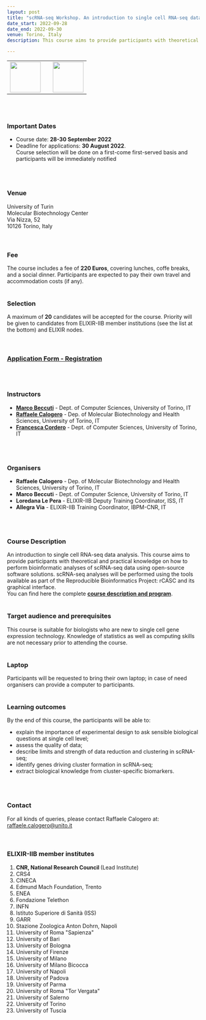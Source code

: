 ```yaml
---
layout: post
title: "scRNA-seq Workshop. An introduction to single cell RNA-seq data analysis.<font color='green'>[open]</font>"
date_start: 2022-09-28
date_end: 2022-09-30   
venue: Torino, Italy
description: This course aims to provide participants with theoretical and practical knowledge on how to perform bioinformatic analyses of scRNA-seq data using open-source software solutions. scRNA-seq analyses will be performed using the tools available as part of the Reproducible Bioinformatics Project (rCASC and its graphical interface). This course is suitable for biologists who are new to single cell gene expression technology. Knowledge of statistics as well as computing skills are not necessary prior to attending the course.

---
```



<table border="0" width="600">
<tr>
<td><a href="https://elixir-iib-training.github.io/website/"><img src="../../../img/logo_iib.png" height="80"></a></td>
<td weight="20"></td>
<td><a href="https://www.unito.it/"><img src="../../../img/Logo_unito.png" height="80"></a></td>
</tr>
</table>
<br>
<br>

### Important Dates
- Course date: **28-30 September 2022**
- Deadline for applications: **30 August 2022**.<br>Course selection will be done on a first-come first-served basis and participants will be immediately notified
<br>
<br>

### Venue
University of Turin<br>
Molecular Biotechnology Center<br>
Via Nizza, 52<br> 
10126 Torino, Italy<br>
<br>
<br>

### Fee 
The course includes a fee of **220 Euros**, covering lunches, coffe breaks, and a social dinner. Participants are expected to pay their own travel and accommodation costs (if any).
<br>
<br>

### Selection
A maximum of **20** candidates will be accepted for the course. Priority will be given to candidates from ELIXIR-IIB member institutions (see the list at the bottom) and ELIXIR nodes.
<br>
<br>
<br>

### [Application Form - Registration](https://bit.ly/3qIzKNP)
<br>
<br>


### Instructors
- [**Marco Beccuti**](https://elixir-iib-training.github.io/website/instructors/marco_beccuti.html) - Dept. of Computer Sciences, University of Torino, IT
- [**Raffaele Calogero**](https://elixir-iib-training.github.io/website/instructors/raffaele_calogero.html) - Dep. of Molecular Biotechnology and Health Sciences, University of Torino, IT
- [**Francesca Cordero**]() - Dept. of Computer Sciences, University of Torino, IT
<br>
<br>


### Organisers
- **Raffaele Calogero** - Dep. of Molecular Biotechnology and Health Sciences, University of Torino, IT 
- **Marco Beccuti** - Dept. of Computer Science, University of Torino, IT
- **Loredana Le Pera** - ELIXIR-IIB Deputy Training Coordinator, ISS, IT
- **Allegra Via** - ELIXIR-IIB Training Coordinator, IBPM-CNR, IT
<br>
<br>

### Course Description
An introduction to single cell RNA-seq data analysis. This course aims to provide participants with theoretical and practical knowledge on how to perform bioinformatic analyses of scRNA-seq data using open-source software solutions. scRNA-seq analyses will be performed using the tools available as part of the Reproducible Bioinformatics Project: rCASC and its graphical interface.<br>
You can find here the complete **[course description and program](https://github.com/ELIXIR-IIB-training/website/tree/gh-pages/docs/booklet_v2.pdf)**. 
<br>
<br>


### Target audience and prerequisites
This course is suitable for biologists who are new to single cell gene
expression technology. Knowledge of statistics as well as computing skills are not necessary prior to attending the course.
<br>
<br>

### Laptop
Participants will be requested to bring their own laptop; in case of need organisers can provide a computer to participants.
<br>
<br>

### Learning outcomes
By the end of this course, the participants will be able to:
- explain the importance of experimental design to ask sensible biological questions at single cell level;
- assess the quality of data;
- describe limits and strength of data reduction and clustering in scRNA-seq;
- identify genes driving cluster formation in scRNA-seq;
- extract biological knowledge from cluster-specific biomarkers.
<br>
<br>


### Contact
For all kinds of queries, please contact Raffaele Calogero at: <raffaele.calogero@unito.it>
<br>
<br>
<br>

<h3>ELIXIR-IIB member institutes</h3>
<ol>
   <li> <b>CNR, National Research Council </b> (Lead Institute)</li>
   <li> CRS4</li>
   <li> CINECA</li>
   <li> Edmund Mach Foundation, Trento</li>
   <li> ENEA</li>
   <li> Fondazione Telethon</li> 
   <li> INFN</li>
   <li> Istituto Superiore di Sanità (ISS)</li> 
   <li> GARR</li>
   <li> Stazione Zoologica Anton Dohrn, Napoli</li>
   <li> University of Roma "Sapienza"</li>
   <li> University of Bari</li>
   <li> University of Bologna</li>
   <li> University of Firenze</li>
   <li> University of Milano</li>
   <li> University of Milano Bicocca</li>
   <li> University of Napoli</li>
   <li> University of Padova</li>
   <li> University of Parma</li>
   <li> University of Roma "Tor Vergata"</li>
   <li> University of Salerno</li>
   <li> University of Torino</li>
   <li> University of Tuscia </li>
</ol>
